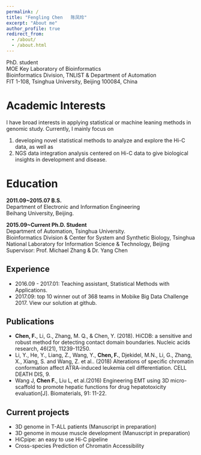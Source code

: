 ```yaml
---
permalink: /
title: "Fengling Chen   陈凤玲"
excerpt: "About me"
author_profile: true
redirect_from: 
  - /about/
  - /about.html
---
```


PhD. student  
MOE Key Laboratory of Bioinformatics  
Bioinformatics Division, TNLIST & Department of Automation  
FIT 1-108, Tsinghua University, Beijing 100084, China  


Academic Interests
======
I have broad interests in applying statistical or machine leaning methods in genomic study. Currently, I mainly focus on   
1) developing novel statistical methods to analyze and explore the Hi-C data, as well as   
2) NGS data integration analysis centered on Hi-C data to give biological insights in development and disease.

Education
======
**2011.09~2015.07    B.S.**  
Department of Electronic and Information Engineering  
Beihang University, Beijing.  

**2015.09~Current    Ph.D. Student**  
Department of Automation, Tsinghua University.  
Bioinformatics Division & Center for System and Synthetic Biology, Tsinghua National Laboratory for Information Science & Technology, Beijing  
Supervisor: Prof. Michael Zhang & Dr. Yang Chen  

Experience
------
* 2016.09 - 2017.01: Teaching assistant, Statistical Methods with Applications.  
* 2017.09: top 10 winner out of 368 teams in Mobike Big Data Challenge 2017. View our solution at github.  

Publications
------
* **Chen, F.**, Li, G., Zhang, M. Q., & Chen, Y. (2018). HiCDB: a sensitive and robust method for detecting contact domain boundaries. Nucleic acids research, 46(21), 11239-11250.
* Li, Y., He, Y., Liang, Z., Wang, Y., **Chen, F.**, Djekidel, M.N., Li, G., Zhang, X., Xiang, S. and Wang, Z. et al.. (2018) Alterations of specific chromatin conformation affect ATRA-induced leukemia cell differentiation. CELL DEATH DIS, 9.
* Wang J, **Chen F.**, Liu L, et al.(2016) Engineering EMT using 3D micro-scaffold to promote hepatic functions for drug hepatotoxicity evaluation[J]. Biomaterials, 91: 11-22.

Current projects
------
* 3D genome in T-ALL patients (Manuscript in preparation)
* 3D genome in mouse muscle development (Manuscript in preparation)
* HiCpipe: an easy to use Hi-C pipeline
* Cross-species Prediction of Chromatin Accessibility


